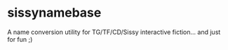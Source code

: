 # sissynamebase
A name conversion utility for TG/TF/CD/Sissy interactive fiction... and just for fun ;)
